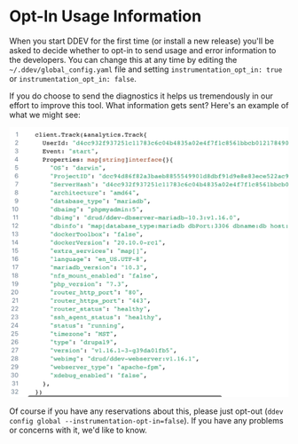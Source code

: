 <a name="opt-in-usage-information"></a>

# Opt-In Usage Information

When you start DDEV for the first time (or install a new release) you'll be asked to decide whether to opt-in to send usage and error information to the developers. You can change this at any time by editing the `~/.ddev/global_config.yaml` file and setting `instrumentation_opt_in: true` or `instrumentation_opt_in: false`.

If you do choose to send the diagnostics it helps us tremendously in our effort to improve this tool. What information gets sent? Here's an example of what we might see:

![usage_stats](images/usage_stats.png)

Of course if you have any reservations about this, please just opt-out (`ddev config global --instrumentation-opt-in=false`). If you have any problems or concerns with it, we'd like to know.
